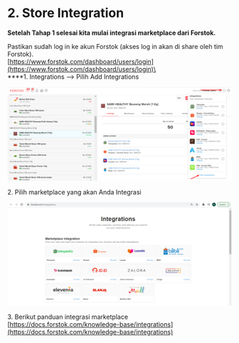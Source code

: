 # 2. Store Integration

**Setelah  Tahap 1 selesai kita mulai integrasi marketplace dari Forstok.**

Pastikan sudah log in ke akun Forstok (akses log in akan di share oleh tim Forstok).\
[https://www.forstok.com/dashboard/users/login](https://www.forstok.com/dashboard/users/login)\
\
****1. Integrations --> Pilih Add Integrations

![](<../../.gitbook/assets/image (77).png>)

2\. Pilih marketplace yang akan Anda Integrasi

![](<../../.gitbook/assets/image (63).png>)

3\. Berikut panduan integrasi marketplace\
[https://docs.forstok.com/knowledge-base/integrations](https://docs.forstok.com/knowledge-base/integrations)
